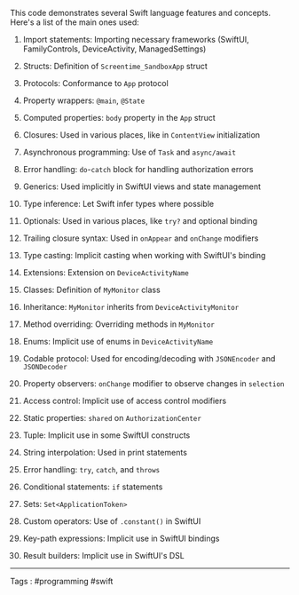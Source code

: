 This code demonstrates several Swift language features and concepts. Here's a list of the main ones used:

1. Import statements: Importing necessary frameworks (SwiftUI, FamilyControls, DeviceActivity, ManagedSettings)

2. Structs: Definition of `Screentime_SandboxApp` struct

3. Protocols: Conformance to `App` protocol

4. Property wrappers: `@main`, `@State`

5. Computed properties: `body` property in the `App` struct

6. Closures: Used in various places, like in `ContentView` initialization

7. Asynchronous programming: Use of `Task` and `async/await`

8. Error handling: `do`-`catch` block for handling authorization errors

9. Generics: Used implicitly in SwiftUI views and state management

10. Type inference: Let Swift infer types where possible

11. Optionals: Used in various places, like `try?` and optional binding

12. Trailing closure syntax: Used in `onAppear` and `onChange` modifiers

13. Type casting: Implicit casting when working with SwiftUI's binding

14. Extensions: Extension on `DeviceActivityName`

15. Classes: Definition of `MyMonitor` class

16. Inheritance: `MyMonitor` inherits from `DeviceActivityMonitor`

17. Method overriding: Overriding methods in `MyMonitor`

18. Enums: Implicit use of enums in `DeviceActivityName`

19. Codable protocol: Used for encoding/decoding with `JSONEncoder` and `JSONDecoder`

20. Property observers: `onChange` modifier to observe changes in `selection`

21. Access control: Implicit use of access control modifiers

22. Static properties: `shared` on `AuthorizationCenter`

23. Tuple: Implicit use in some SwiftUI constructs

24. String interpolation: Used in print statements

25. Error handling: `try`, `catch`, and `throws`

26. Conditional statements: `if` statements

27. Sets: `Set<ApplicationToken>`

28. Custom operators: Use of `.constant()` in SwiftUI

29. Key-path expressions: Implicit use in SwiftUI bindings

30. Result builders: Implicit use in SwiftUI's DSL

____

Tags : #programming #swift 